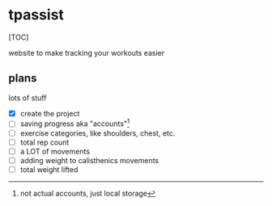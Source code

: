 # tpassist

[TOC]

website to make tracking your workouts easier

## plans
lots of stuff
- [x] create the project
- [ ] saving progress aka "accounts"[^1]
- [ ] exercise categories, like shoulders, chest, etc.
- [ ] total rep count
- [ ] a LOT of movements
- [ ] adding weight to calisthenics movements
- [ ] total weight lifted
[^1]: not actual accounts, just local storage